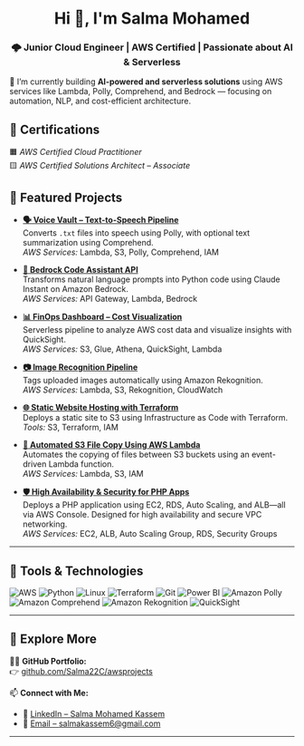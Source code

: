 <h1 align="center">Hi 👋, I'm Salma Mohamed</h1>
<h3 align="center">🌩 Junior Cloud Engineer | AWS Certified | Passionate about AI & Serverless</h3>

🔭 I’m currently building **AI-powered and serverless solutions** using AWS services like Lambda, Polly, Comprehend, and Bedrock — focusing on automation, NLP, and cost-efficient architecture.  




## 🏅 Certifications

 🟧 *AWS Certified Cloud Practitioner*  
 🟨 *AWS Certified Solutions Architect – Associate*  


## 🚀 Featured Projects

- **[🗣 Voice Vault – Text-to-Speech Pipeline](https://github.com/Salma22C/awsprojects/blob/main/Voice%20Vault%20Project)**  
  Converts `.txt` files into speech using Polly, with optional text summarization using Comprehend.  
  *AWS Services:* Lambda, S3, Polly, Comprehend, IAM

- **[🤖 Bedrock Code Assistant API](https://github.com/Salma22C/awsprojects/tree/main/Amazon%20Bedrock%20Code%20Assistant%20API)**  
  Transforms natural language prompts into Python code using Claude Instant on Amazon Bedrock.  
  *AWS Services:* API Gateway, Lambda, Bedrock

- **[📊 FinOps Dashboard – Cost Visualization](https://github.com/Salma22C/awsprojects/tree/main/Serverless%20Data%20Analytics%20and%20Visualization%20Pipeline)**  
  Serverless pipeline to analyze AWS cost data and visualize insights with QuickSight.  
  *AWS Services:* S3, Glue, Athena, QuickSight, Lambda

- **[📷 Image Recognition Pipeline](https://github.com/Salma22C/awsprojects/tree/main/Serverless%20Image%20Recognition%20Pipeline)**  
  Tags uploaded images automatically using Amazon Rekognition.  
  *AWS Services:* Lambda, S3, Rekognition, CloudWatch

- **[🌐 Static Website Hosting with Terraform](https://github.com/Salma22C/awsprojects/blob/main/Static%20Website%20Hosting%20with%20Terraform)**  
  Deploys a static site to S3 using Infrastructure as Code with Terraform.  
  *Tools:* S3, Terraform, IAM
  
 - **[🔁 Automated S3 File Copy Using AWS Lambda](https://github.com/Salma22C/awsprojects/tree/main/Lambda%20copy%20Automation)**  
  Automates the copying of files between S3 buckets using an event-driven Lambda function.  
  *AWS Services:* Lambda, S3, IAM
   
- **[🛡️ High Availability & Security for PHP Apps](https://github.com/Salma22C/awsprojects/tree/main/High%20Availability%20PHP%20App)**  
  Deploys a PHP application using EC2, RDS, Auto Scaling, and ALB—all via AWS Console. Designed for high availability and secure VPC networking.  
  *AWS Services:* EC2, ALB, Auto Scaling Group, RDS, Security Groups

---

## 🧰 Tools & Technologies

<p align="left">
  <img src="https://img.shields.io/badge/AWS-FF9900?style=for-the-badge&logo=amazonaws&logoColor=white" alt="AWS"/>
  <img src="https://img.shields.io/badge/Python-3776AB?style=for-the-badge&logo=python&logoColor=white" alt="Python"/>
  <img src="https://img.shields.io/badge/Linux-FCC624?style=for-the-badge&logo=linux&logoColor=black" alt="Linux"/>
  <img src="https://img.shields.io/badge/Terraform-7B42BC?style=for-the-badge&logo=terraform&logoColor=white" alt="Terraform"/>
  <img src="https://img.shields.io/badge/Git-F05032?style=for-the-badge&logo=git&logoColor=white" alt="Git"/>
  <img src="https://img.shields.io/badge/PowerBI-F2C811?style=for-the-badge&logo=powerbi&logoColor=black" alt="Power BI"/>
  <img src="https://img.shields.io/badge/Polly-FF9900?style=for-the-badge&logo=amazonaws&logoColor=white" alt="Amazon Polly"/>
  <img src="https://img.shields.io/badge/Comprehend-4CAF50?style=for-the-badge&logo=amazonaws&logoColor=white" alt="Amazon Comprehend"/>
  <img src="https://img.shields.io/badge/Rekognition-3EB489?style=for-the-badge&logo=amazonaws&logoColor=white" alt="Amazon Rekognition"/>
  <img src="https://img.shields.io/badge/QuickSight-0052CC?style=for-the-badge&logo=amazonaws&logoColor=white" alt="QuickSight"/>
</p>

---

## 🔗 Explore More

👩‍💻 **GitHub Portfolio:**  
👉 [github.com/Salma22C/awsprojects](https://github.com/Salma22C/awsprojects)

📫 **Connect with Me:**  
- 💼 [LinkedIn – Salma Mohamed Kassem](https://www.linkedin.com/in/salma-mohamed-kassem)  
- 📧 [Email – salmakassem6@gmail.com](mailto:salmakassem6@gmail.com)

---
